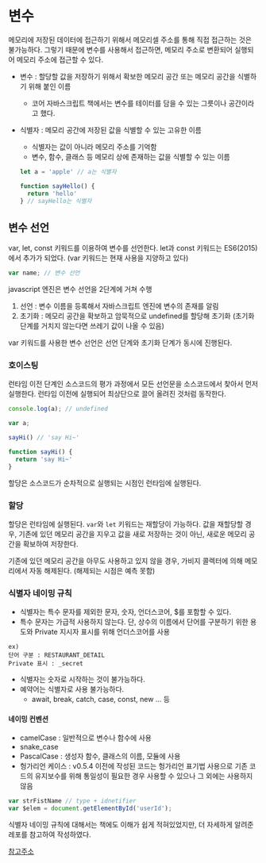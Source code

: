 # 변수

메모리에 저장된 데이터에 접근하기 위해서 메모리셀 주소를 통해 직접 접근하는 것은 불가능하다. 그렇기 때문에 변수를 사용해서 접근하면, 메모리 주소로 변환되어 실행되어 메모리 주소에 접근할 수 있다. 

- 변수 :  할당할 값을 저장하기 위해서 확보한 메모리 공간 또는 메모리 공간을 식별하기 위해 붙인 이름
  - 코어 자바스크립트 책에서는 변수를 테이터를 담을 수 있는 그릇이나 공간이라고 했다.

- 식별자 : 메모리 공간에 저장된 값을 식별할 수 있는 고유한 이름
  - 식별자는 값이 아니라 메모리 주소를 기억함
  - 변수, 함수, 클래스 등 메모리 상에 존재하는 값을 식별할 수 있는 이름
  ```javascript
  let a = 'apple' // a는 식별자

  function sayHello() {
    return 'hello'
  } // sayHello는 식별자
  ```

## 변수 선언
var, let, const 키워드를 이용하여 변수를 선언한다. let과 const 키워드는 ES6(2015)에서 추가가 되었다.
(var 키워드는 현재 사용을 지양하고 있다)

```javascript
var name; // 변수 선언
```

javascript 엔진은 변수 선언을 2단계에 거쳐 수행
1. 선언 : 변수 이름을 등록해서 자바스크립트 엔진에 변수의 존재를 알림
2. 초기화 : 메모리 공간을 확보하고 암묵적으로 undefined를 할당해 초기화 (초기화 단계를 거치지 않는다면 쓰레기 값이 나올 수 있음)

var 키워드를 사용한 변수 선언은 선언 단계와 초기화 단계가 동시에 진행된다.

### 호이스팅
런타임 이전 단계인 소스코드의 평가 과정에서 모든 선언문을 소스코드에서 찾아서 먼저 실행한다. 런타임 이전에 실행되어 최상단으로 끌어 올려진 것처럼 동작한다.

```javascript
console.log(a); // undefined

var a;
```

```javascript
sayHi() // 'say Hi~'

function sayHi() {
  return 'say Hi~' 
}
```

할당은 소스코드가 순차적으로 실행되는 시점인 런타임에 실행된다.

### 할당
할당은 런타임에 실행된다. `var`와 `let` 키워드는 재할당이 가능하다. 값을 재할당할 경우, 기존에 있던 메모리 공간을 지우고 값을 새로 저장하는 것이 아닌, 새로운 메모리 공간을 확보하여 저장한다.

기존에 있던 메모리 공간을 아무도 사용하고 있지 않을 경우, 가비지 콜렉터에 의해 메모리에서 자동 해제된다. (해제되는 시점은 예측 못함)

### 식별자 네이밍 규칙
- 식별자는 특수 문자를 제외한 문자, 숫자, 언더스코어, $를 포함할 수 있다.
- 특수 문자는 가급적 사용하지 않는다. 단, 상수의 이름에서 단어를 구분하기 위한 용도와 Private 지시자 표시를 위해 언더스코어를 사용
```
ex)
단어 구분 : RESTAURANT_DETAIL 
Private 표시 : _secret
```
- 식별자는 숫자로 시작하는 것이 불가능하다.
- 예약어는 식별자로 사용 불가능하다.
  - await, break, catch, case, const, new ... 등

#### 네이밍 컨벤션
- camelCase : 일반적으로 변수나 함수에 사용
- snake_case
- PascalCase : 생성자 함수, 클래스의 이름, 모듈에 사용
- 헝가리언 케이스 : v0.5.4 이전에 작성된 코드는 헝가리언 표기법 사용으로 기존 코드의 유지보수를 위해 통일성이 필요한 경우 사용할 수 있으나 그 외에는 사용하지 않음
```javascript
var strFistName // type + idnetifier
var $elem = document.getElementById('userId');
```


식별자 네이밍 규칙에 대해서는 책에도 이해가 쉽게 적혀있었지만, 더 자세하게 알려준 레포를 참고하여 작성하였다.

[참고주소](https://github.com/naver/yobi/blob/master/docs/ko/technical/javascript-naming-convention.md)

